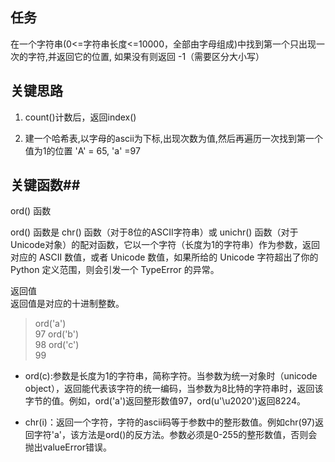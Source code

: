 ## 任务 ##
在一个字符串(0<=字符串长度<=10000，全部由字母组成)中找到第一个只出现一次的字符,并返回它的位置, 如果没有则返回 -1（需要区分大小写）
## 关键思路 ##
1. count()计数后，返回index()

2. 建一个哈希表,以字母的ascii为下标,出现次数为值,然后再遍历一次找到第一个值为1的位置
'A' = 65, 'a' =97
## 关键函数##
ord() 函数

ord() 函数是 chr() 函数（对于8位的ASCII字符串）或 unichr() 函数（对于Unicode对象）的配对函数，它以一个字符（长度为1的字符串）作为参数，返回对应的 ASCII 数值，或者 Unicode 数值，如果所给的 Unicode 字符超出了你的 Python 定义范围，则会引发一个 TypeError 的异常。  

返回值  
返回值是对应的十进制整数。

>ord('a')  
97
> ord('b')  
98
> ord('c')  
99 





-  ord(c):参数是长度为1的字符串，简称字符。当参数为统一对象时（unicode object），返回能代表该字符的统一编码，当参数为8比特的字符串时，返回该字节的值。例如，ord('a')返回整形数值97，ord(u'\u2020')返回8224。



- chr(i)：返回一个字符，字符的ascii码等于参数中的整形数值。例如chr(97)返回字符'a'，该方法是ord()的反方法。参数必须是0-255的整形数值，否则会抛出valueError错误。

